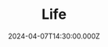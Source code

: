 ---
video:
  type: vimeo
  id: 931901882
speaker:
  permalink: bart-wilkins
  name: Bart Wilkins
title: Life
image: https://i.imgur.com/G25eks5.png
date: 2024-04-07T14:30:00.000Z
---